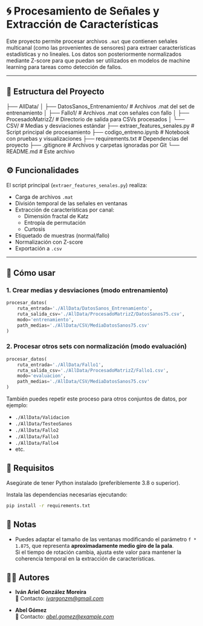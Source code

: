 # 🌀 Procesamiento de Señales y Extracción de Características

Este proyecto permite procesar archivos `.mat` que contienen señales multicanal (como las provenientes de sensores) para extraer características estadísticas y no lineales. Los datos son posteriormente normalizados mediante Z-score para que puedan ser utilizados en modelos de machine learning para tareas como detección de fallos.

---

## 📁 Estructura del Proyecto


├── AllData/
│ ├── DatosSanos_Entrenamiento/ # Archivos .mat del set de entrenamiento
│ ├── Fallo1/ # Archivos .mat con señales con fallo
│ ├── ProcesadoMatrizZ/ # Directorio de salida para CSVs procesados
│ └── CSV/ # Medias y desviaciones estándar
├── extraer_features_senales.py # Script principal de procesamiento
├── codigo_entreno.ipynb # Notebook con pruebas y visualizaciones
├── requirements.txt # Dependencias del proyecto
├── .gitignore # Archivos y carpetas ignoradas por Git
└── README.md # Este archivo

## ⚙️ Funcionalidades

El script principal (`extraer_features_senales.py`) realiza:

- Carga de archivos `.mat`
- División temporal de las señales en ventanas
- Extracción de características por canal:
  - Dimensión fractal de Katz
  - Entropía de permutación
  - Curtosis
- Etiquetado de muestras (normal/fallo)
- Normalización con Z-score
- Exportación a `.csv`

---

## 🚀 Cómo usar

### 1. Crear medias y desviaciones (modo entrenamiento)

```python
procesar_datos(
    ruta_entrada='./AllData/DatosSanos_Entrenamiento',
    ruta_salida_csv='./AllData/ProcesadoMatrizZ/DatosSanos75.csv',
    modo='entrenamiento',
    path_medias='./AllData/CSV/MediaDatosSanos75.csv'
)


``` 

### 2. Procesar otros sets con normalización (modo evaluación)

```python
procesar_datos(
    ruta_entrada='./AllData/Fallo1',
    ruta_salida_csv='./AllData/ProcesadoMatrizZ/Fallo1.csv',
    modo='evaluacion',
    path_medias='./AllData/CSV/MediaDatosSanos75.csv'
)
```
También puedes repetir este proceso para otros conjuntos de datos, por ejemplo:

- `./AllData/Validacion`
- `./AllData/TesteoSanos`
- `./AllData/Fallo2`
- `./AllData/Fallo3`
- `./AllData/Fallo4`
- etc.

## 🧪 Requisitos

Asegúrate de tener Python instalado (preferiblemente 3.8 o superior).

Instala las dependencias necesarias ejecutando:

```bash
pip install -r requirements.txt
```

## 📌 Notas

- Puedes adaptar el tamaño de las ventanas modificando el parámetro `f * 1.875`, que representa **aproximadamente medio giro de la pala**.  
  Si el tiempo de rotación cambia, ajusta este valor para mantener la coherencia temporal en la extracción de características.

## 👨‍💻 Autores

- **Iván Ariel González Moreira**  
  📧 Contacto: *ivargonzm@gmail.com*

- **Abel Gómez**  
  📧 Contacto: *abel.gomez@example.com*
